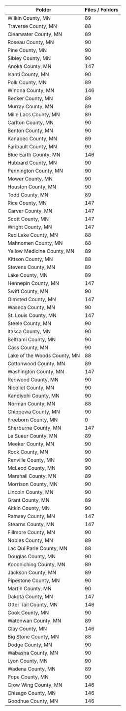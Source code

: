 | Folder                       |   Files / Folders |
|------------------------------|-------------------|
| Wilkin County, MN            |                89 |
| Traverse County, MN          |                88 |
| Clearwater County, MN        |                89 |
| Roseau County, MN            |                90 |
| Pine County, MN              |                90 |
| Sibley County, MN            |                90 |
| Anoka County, MN             |               147 |
| Isanti County, MN            |                90 |
| Polk County, MN              |                89 |
| Winona County, MN            |               146 |
| Becker County, MN            |                89 |
| Murray County, MN            |                89 |
| Mille Lacs County, MN        |                89 |
| Carlton County, MN           |                90 |
| Benton County, MN            |                90 |
| Kanabec County, MN           |                89 |
| Faribault County, MN         |                90 |
| Blue Earth County, MN        |               146 |
| Hubbard County, MN           |                90 |
| Pennington County, MN        |                90 |
| Mower County, MN             |                90 |
| Houston County, MN           |                90 |
| Todd County, MN              |                89 |
| Rice County, MN              |               147 |
| Carver County, MN            |               147 |
| Scott County, MN             |               147 |
| Wright County, MN            |               147 |
| Red Lake County, MN          |                88 |
| Mahnomen County, MN          |                88 |
| Yellow Medicine County, MN   |                89 |
| Kittson County, MN           |                88 |
| Stevens County, MN           |                89 |
| Lake County, MN              |                89 |
| Hennepin County, MN          |               147 |
| Swift County, MN             |                90 |
| Olmsted County, MN           |               147 |
| Waseca County, MN            |                90 |
| St. Louis County, MN         |               147 |
| Steele County, MN            |                90 |
| Itasca County, MN            |                90 |
| Beltrami County, MN          |                90 |
| Cass County, MN              |                90 |
| Lake of the Woods County, MN |                88 |
| Cottonwood County, MN        |                89 |
| Washington County, MN        |               147 |
| Redwood County, MN           |                90 |
| Nicollet County, MN          |                90 |
| Kandiyohi County, MN         |                90 |
| Norman County, MN            |                88 |
| Chippewa County, MN          |                90 |
| Freeborn County, MN          |                 0 |
| Sherburne County, MN         |               147 |
| Le Sueur County, MN          |                89 |
| Meeker County, MN            |                90 |
| Rock County, MN              |                90 |
| Renville County, MN          |                90 |
| McLeod County, MN            |                90 |
| Marshall County, MN          |                89 |
| Morrison County, MN          |                90 |
| Lincoln County, MN           |                90 |
| Grant County, MN             |                89 |
| Aitkin County, MN            |                90 |
| Ramsey County, MN            |               147 |
| Stearns County, MN           |               147 |
| Fillmore County, MN          |                90 |
| Nobles County, MN            |                89 |
| Lac Qui Parle County, MN     |                88 |
| Douglas County, MN           |                90 |
| Koochiching County, MN       |                89 |
| Jackson County, MN           |                89 |
| Pipestone County, MN         |                90 |
| Martin County, MN            |                90 |
| Dakota County, MN            |               147 |
| Otter Tail County, MN        |               146 |
| Cook County, MN              |                90 |
| Watonwan County, MN          |                89 |
| Clay County, MN              |               146 |
| Big Stone County, MN         |                88 |
| Dodge County, MN             |                90 |
| Wabasha County, MN           |                90 |
| Lyon County, MN              |                90 |
| Wadena County, MN            |                89 |
| Pope County, MN              |                90 |
| Crow Wing County, MN         |               146 |
| Chisago County, MN           |               146 |
| Goodhue County, MN           |               146 |